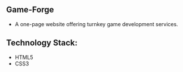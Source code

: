 ## Game-Forge
- A one-page website offering turnkey game development services.

## Technology Stack:

- HTML5
- CSS3
